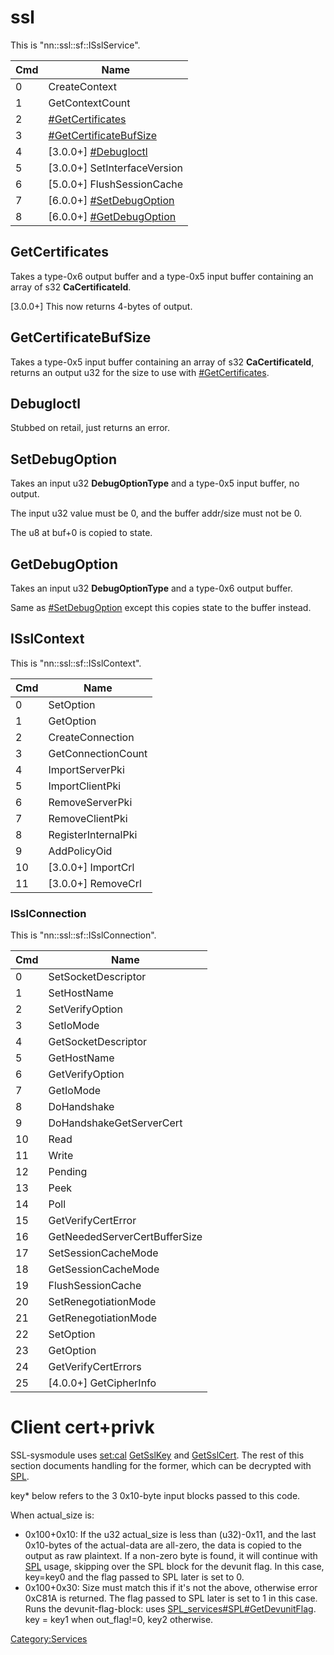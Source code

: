# ssl

This is "nn::ssl::sf::ISslService".

| Cmd | Name                                                         |
| --- | ------------------------------------------------------------ |
| 0   | CreateContext                                                |
| 1   | GetContextCount                                              |
| 2   | [\#GetCertificates](#GetCertificates "wikilink")             |
| 3   | [\#GetCertificateBufSize](#GetCertificateBufSize "wikilink") |
| 4   | \[3.0.0+\] [\#DebugIoctl](#DebugIoctl "wikilink")            |
| 5   | \[3.0.0+\] SetInterfaceVersion                               |
| 6   | \[5.0.0+\] FlushSessionCache                                 |
| 7   | \[6.0.0+\] [\#SetDebugOption](#SetDebugOption "wikilink")    |
| 8   | \[6.0.0+\] [\#GetDebugOption](#GetDebugOption "wikilink")    |

## GetCertificates

Takes a type-0x6 output buffer and a type-0x5 input buffer containing an
array of s32 **CaCertificateId**.

\[3.0.0+\] This now returns 4-bytes of output.

## GetCertificateBufSize

Takes a type-0x5 input buffer containing an array of s32
**CaCertificateId**, returns an output u32 for the size to use with
[\#GetCertificates](#GetCertificates "wikilink").

## DebugIoctl

Stubbed on retail, just returns an error.

## SetDebugOption

Takes an input u32 **DebugOptionType** and a type-0x5 input buffer, no
output.

The input u32 value must be 0, and the buffer addr/size must not be 0.

The u8 at buf+0 is copied to state.

## GetDebugOption

Takes an input u32 **DebugOptionType** and a type-0x6 output buffer.

Same as [\#SetDebugOption](#SetDebugOption "wikilink") except this
copies state to the buffer instead.

## ISslContext

This is "nn::ssl::sf::ISslContext".

| Cmd | Name                 |
| --- | -------------------- |
| 0   | SetOption            |
| 1   | GetOption            |
| 2   | CreateConnection     |
| 3   | GetConnectionCount   |
| 4   | ImportServerPki      |
| 5   | ImportClientPki      |
| 6   | RemoveServerPki      |
| 7   | RemoveClientPki      |
| 8   | RegisterInternalPki  |
| 9   | AddPolicyOid         |
| 10  | \[3.0.0+\] ImportCrl |
| 11  | \[3.0.0+\] RemoveCrl |

### ISslConnection

This is "nn::ssl::sf::ISslConnection".

| Cmd | Name                          |
| --- | ----------------------------- |
| 0   | SetSocketDescriptor           |
| 1   | SetHostName                   |
| 2   | SetVerifyOption               |
| 3   | SetIoMode                     |
| 4   | GetSocketDescriptor           |
| 5   | GetHostName                   |
| 6   | GetVerifyOption               |
| 7   | GetIoMode                     |
| 8   | DoHandshake                   |
| 9   | DoHandshakeGetServerCert      |
| 10  | Read                          |
| 11  | Write                         |
| 12  | Pending                       |
| 13  | Peek                          |
| 14  | Poll                          |
| 15  | GetVerifyCertError            |
| 16  | GetNeededServerCertBufferSize |
| 17  | SetSessionCacheMode           |
| 18  | GetSessionCacheMode           |
| 19  | FlushSessionCache             |
| 20  | SetRenegotiationMode          |
| 21  | GetRenegotiationMode          |
| 22  | SetOption                     |
| 23  | GetOption                     |
| 24  | GetVerifyCertErrors           |
| 25  | \[4.0.0+\] GetCipherInfo      |

# Client cert+privk

SSL-sysmodule uses [set:cal](Settings%20services.md "wikilink")
[GetSslKey](Settings%20services#GetSslKey.md##GetSslKey "wikilink") and
[GetSslCert](Settings%20services#GetSslCert.md##GetSslCert "wikilink").
The rest of this section documents handling for the former, which can be
decrypted with [SPL](SPL%20services.md "wikilink").

key\* below refers to the 3 0x10-byte input blocks passed to this code.

When actual\_size is:

  - 0x100+0x10: If the u32 actual\_size is less than (u32)-0x11, and the
    last 0x10-bytes of the actual-data are all-zero, the data is copied
    to the output as raw plaintext. If a non-zero byte is found, it will
    continue with [SPL](SPL%20services.md "wikilink") usage, skipping
    over the SPL block for the devunit flag. In this case, key=key0 and
    the flag passed to SPL later is set to 0.
  - 0x100+0x30: Size must match this if it's not the above, otherwise
    error 0xC81A is returned. The flag passed to SPL later is set to 1
    in this case. Runs the devunit-flag-block: uses
    [SPL\_services\#SPL\#GetDevunitFlag](SPL%20services#SPL#GetDevunitFlag.md##SPL#GetDevunitFlag "wikilink").
    key = key1 when out\_flag\!=0, key2 otherwise.

[Category:Services](Category:Services "wikilink")
